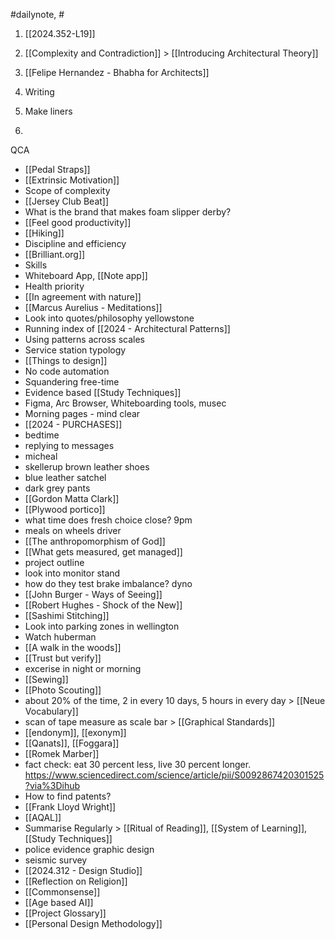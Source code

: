 #dailynote, #

1. [[2024.352-L19]]
2. [[Complexity and Contradiction]] > [[Introducing Architectural Theory]]
3. [[Felipe Hernandez - Bhabha for Architects]]
4. Writing

1. Make liners
2. 

QCA
- [[Pedal Straps]]
- [[Extrinsic Motivation]]
- Scope of complexity
- [[Jersey Club Beat]]
- What is the brand that makes foam slipper derby?
- [[Feel good productivity]]
- [[Hiking]]
- Discipline and efficiency
- [[Brilliant.org]]
- Skills
- Whiteboard App, [[Note app]]
- Health priority
- [[In agreement with nature]]
- [[Marcus Aurelius - Meditations]]
- Look into quotes/philosophy yellowstone
- Running index of [[2024 - Architectural Patterns]]
- Using patterns across scales
- Service station typology
- [[Things to design]]
- No code automation
- Squandering free-time
- Evidence based [[Study Techniques]]
- Figma, Arc Browser, Whiteboarding tools, musec
- Morning pages - mind clear
- [[2024 - PURCHASES]]
- bedtime
- replying to messages
- micheal
- skellerup brown leather shoes
- blue leather satchel
- dark grey pants
- [[Gordon Matta Clark]]
- [[Plywood portico]]
- what time does fresh choice close? 9pm
- meals on wheels driver
- [[The anthropomorphism of God]]
- [[What gets measured, get managed]]
- project outline
- look into monitor stand
- how do they test brake imbalance? dyno
- [[John Burger - Ways of Seeing]]
- [[Robert Hughes - Shock of the New]]
- [[Sashimi Stitching]]
- Look into parking zones in wellington
- Watch huberman
- [[A walk in the woods]]
- [[Trust but verify]]
- excerise in night or morning
- [[Sewing]]
- [[Photo Scouting]]
- about 20% of the time, 2 in every 10 days, 5 hours in every day > [[Neue Vocabulary]]
- scan of tape measure as scale bar > [[Graphical Standards]]
- [[endonym]], [[exonym]]
- [[Qanats]],  [[Foggara]]
- [[Romek Marber]]
- fact check:  eat 30 percent less, live 30 percent longer. https://www.sciencedirect.com/science/article/pii/S0092867420301525?via%3Dihub
- How to find patents? 
- [[Frank Lloyd Wright]]
- [[AQAL]]
- Summarise Regularly > [[Ritual of Reading]], [[System of Learning]], [[Study Techniques]]
- police evidence graphic design
- seismic survey
- [[2024.312 - Design Studio]]
- [[Reflection on Religion]]
- [[Commonsense]]
- [[Age based AI]]
- [[Project Glossary]]
- [[Personal Design Methodology]]